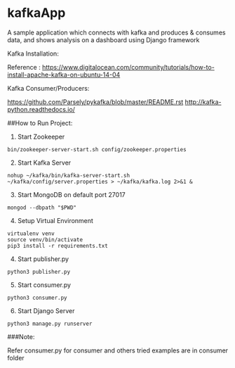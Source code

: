 # kafkaApp
A sample application which connects with kafka and produces &amp; consumes data, and shows analysis on a dashboard using Django framework

Kafka Installation:

Reference : https://www.digitalocean.com/community/tutorials/how-to-install-apache-kafka-on-ubuntu-14-04

Kafka Consumer/Producers:

https://github.com/Parsely/pykafka/blob/master/README.rst
http://kafka-python.readthedocs.io/


##How to Run Project:

1. Start Zookeeper
```
bin/zookeeper-server-start.sh config/zookeeper.properties
```
2. Start Kafka Server
```
nohup ~/kafka/bin/kafka-server-start.sh ~/kafka/config/server.properties > ~/kafka/kafka.log 2>&1 &
```
3. Start MongoDB on default port 27017
```
mongod --dbpath "$PWD"
```
4. Setup Virtual Environment
```
virtualenv venv
source venv/bin/activate
pip3 install -r requirements.txt
```
4. Start publisher.py
```
python3 publisher.py
```
5. Start consumer.py
```
python3 consumer.py
```
6. Start Django Server
```
python3 manage.py runserver
```

###Note:

Refer consumer.py for consumer and others tried examples are in consumer folder
